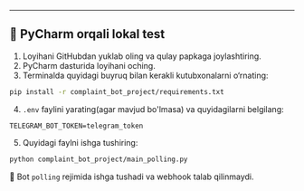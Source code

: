 ---

## 🧪 PyCharm orqali lokal test

1. Loyihani GitHubdan yuklab oling va qulay papkaga joylashtiring.
2. PyCharm dasturida loyihani oching.
3. Terminalda quyidagi buyruq bilan kerakli kutubxonalarni o‘rnating:

```bash
pip install -r complaint_bot_project/requirements.txt
```

4. `.env` faylini yarating(agar mavjud bo'lmasa) va quyidagilarni belgilang:

```env
TELEGRAM_BOT_TOKEN=telegram_token
```

5. Quyidagi faylni ishga tushiring:

```bash
python complaint_bot_project/main_polling.py
```

🔄 Bot `polling` rejimida ishga tushadi va webhook talab qilinmaydi.
